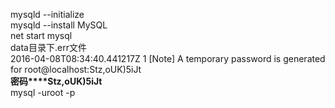 mysqld --initialize  
mysqld --install MySQL  
net start mysql  
data目录下.err文件  
2016-04-08T08:34:40.441217Z 1 [Note] A temporary password is generated for root@localhost:Stz,oUK)5iJt  
**密码****Stz,oUK)5iJt**  
mysql -uroot -p  
